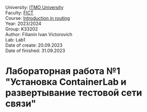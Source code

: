 University: [ITMO University](https://itmo.ru/ru/)  
Faculty: [FICT](https://fict.itmo.ru)  
Course: [Introduction in routing](https://github.com/itmo-ict-faculty/introduction-in-routing)  
Year: 2023/2024  
Group: K33202  
Author: Filianin Ivan Victorovich  
Lab: Lab1  
Date of create: 20.09.2023  
Date of finished: 31.09.2023  

# Лабораторная работа №1 "Установка ContainerLab и развертывание тестовой сети связи"
